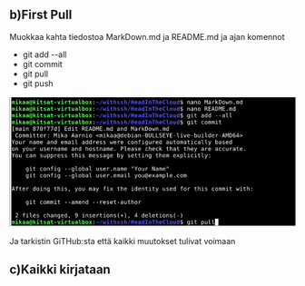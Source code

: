 ## b)First Pull

Muokkaa kahta tiedostoa MarkDown.md ja README.md ja ajan komennot

- git add --all
- git commit
- git pull
- git push

![Image](pics/kuva1024.png)

Ja tarkistin GiTHub:sta että kaikki muutokset tulivat voimaan

## c)Kaikki kirjataan

